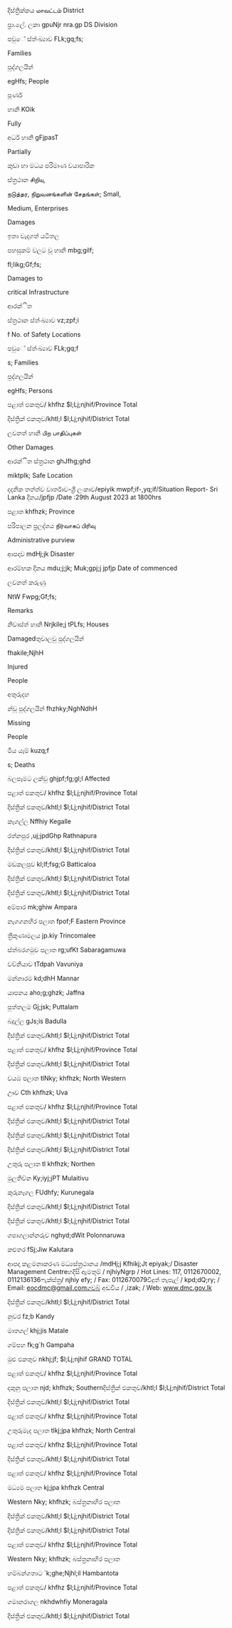 දිස්ත්‍රික්කය மாவட்டம் District

ප්‍රා.ලේ. ලකා gpuNjr nra.gp DS Division

පවුේ ස්ත්‍ංඛ්‍යාව FLk;gq;fs;

Families

පුද්ගලයින්

egHfs; People

පූර්ණ

හානි KOik

Fully

අර්ධ හානි gFjpasT

Partially

කුඩා හා මධය පරිමාණ වයාපාරික

ස්ත්‍රථාන சிறிய,

நடுத்தர, நிறுவனங்களின் சேதங்கள்; Small,

Medium, Enterprises

Damages

ඉතා වැදගත් යටිතල

පහසුකම් වලට වූ හානි mbg;gilf;

fl;likg;Gf;fs;

Damages to

critical Infrastructure

ආරක්ිත

ස්ත්‍රථාන ස්ත්‍ංඛ්‍යාව vz;zpf;i

f No. of Safety Locations

පවුේ ස්ත්‍ංඛ්‍යාව FLk;gq;f

s; Families

පුද්ගලයින්

egHfs; Persons

පළාත් ඵකතුව/ khfhz $l;Lj;njhif/Province Total

දිස්ත්‍රික් එකතුව/khtl;l $l;Lj;njhif/District Total

ලවනත් හානි பிற பாதிப்புகள்

Other Damages

ආරක්ිත ස්ත්‍රථාන ghJfhg;ghd

miktplk; Safe Location

දදනික තත්ත්ව වාර්තාව-ශ්‍රී ලංකාව/epiyik mwpf;if-,yq;if/Situation Report- Sri Lanka දිනය/jpfjp /Date :29th August 2023 at 1800hrs

පළාත khfhzk; Province

පරිපාලන ප්‍රලද්ශය நிர்வாகப் பிரிவு

Administrative purview

ආපදාව mdHj;jk Disaster

ආරම්භක දිනය mdu;j;jk; Muk;gpj;j jpfjp Date of commenced

ලවනත් කරුණු

NtW Fwpg;Gf;fs;

Remarks

නිවාස්ත්‍ හානි Nrjkile;j tPLfs; Houses

Damagedතුවාලවු පුද්ගලයින්

fhakile;NjhH

Injured

People

අතුරුදහ

න්වූ පුද්ගලයින් fhzhky;NghNdhH

Missing

People

මිය යෑම් kuzq;f

s; Deaths

බලපෑමට ලක්වු ghjpf;fg;gl;l Affected

පළාත් ඵකතුව/ khfhz $l;Lj;njhif/Province Total

දිස්ත්‍රික් එකතුව/khtl;l $l;Lj;njhif/District Total

කෑගල්ල Nffhiy Kegalle

රත්නපුර ,uj;jpdGhp Rathnapura

දිස්ත්‍රික් එකතුව/khtl;l $l;Lj;njhif/District Total

මඩකලපුව kl;lf;fsg;G Batticaloa

දිස්ත්‍රික් එකතුව/khtl;l $l;Lj;njhif/District Total

දිස්ත්‍රික් එකතුව/khtl;l $l;Lj;njhif/District Total

අම්පාර mk;ghiw Ampara

නැගගනහිර පලාත fpof;F Eastern Province

ත්‍රීකුණාමලය jp.kiy Trincomalee

ස්ත්‍බරගමුව පලාත rg;ufKt Sabaragamuwa

වව්නියාව tTdpah Vavuniya

මන්නාරම kd;dhH Mannar

යාපනය aho;g;ghzk; Jaffna

පුත්තලම Gj;jsk; Puttalam

බදුල්ල gJs;is Badulla

දිස්ත්‍රික් එකතුව/khtl;l $l;Lj;njhif/District Total

පළාත් ඵකතුව/ khfhz $l;Lj;njhif/Province Total

දිස්ත්‍රික් එකතුව/khtl;l $l;Lj;njhif/District Total

වයඹ පලාත tlNky; khfhzk; North Western

ඌව Cth khfhzk; Uva

පළාත් ඵකතුව/ khfhz $l;Lj;njhif/Province Total

දිස්ත්‍රික් එකතුව/khtl;l $l;Lj;njhif/District Total

දිස්ත්‍රික් එකතුව/khtl;l $l;Lj;njhif/District Total

දිස්ත්‍රික් එකතුව/khtl;l $l;Lj;njhif/District Total

උතුරු පලාත tl khfhzk; Northen

මුලතිව්න Ky;iyj;jPT Mulaitivu

කුරුනෑගල FUdhfy; Kurunegala

දිස්ත්‍රික් එකතුව/khtl;l $l;Lj;njhif/District Total

දිස්ත්‍රික් එකතුව/khtl;l $l;Lj;njhif/District Total

ගපාගලාන්නරුව nghyd;dWit Polonnaruwa

කළුතර fSj;Jiw Kalutara

ආපදා කළමනාකරණ මධ්‍යස්ත්‍රථානය /mdHj;j Kfhikj;Jt epiyak;/ Disaster Management Centreහදිසි ඇමතුම් / njhiyNgrp / Hot Lines: 117, 0112670002, 0112136136ෆැක්ස්ත්‍ර/ njhiy efy; / Fax: 0112670079විදුත් තැපැල් / kpd;dQ;ry; / Email: eocdmc@gmail.comගවබ් අඩවිය / ,izak; / Web: www.dmc.gov.lk

දිස්ත්‍රික් එකතුව/khtl;l $l;Lj;njhif/District Total

නුවර fz;b Kandy

මාතගල් khj;jis Matale

ගම්පහ fk;g`h Gampaha

මුළු එකතුව nkhj;jf; $l;Lj;njhif GRAND TOTAL

පළාත් ඵකතුව/ khfhz $l;Lj;njhif/Province Total

දකුනු පලාත njd; khfhzk; Southernදිස්ත්‍රික් එකතුව/khtl;l $l;Lj;njhif/District Total

දිස්ත්‍රික් එකතුව/khtl;l $l;Lj;njhif/District Total

පළාත් ඵකතුව/ khfhz $l;Lj;njhif/Province Total

උතුරුමැද පලාත tlkj;jpa khfhzk; North Central

පළාත් ඵකතුව/ khfhz $l;Lj;njhif/Province Total

දිස්ත්‍රික් එකතුව/khtl;l $l;Lj;njhif/District Total

පළාත් ඵකතුව/ khfhz $l;Lj;njhif/Province Total

මධ්‍යම පලාත kj;jpa khfhzk Central

Western Nky; khfhzk; බස්ත්‍රනාහිර පලාත

දිස්ත්‍රික් එකතුව/khtl;l $l;Lj;njhif/District Total

දිස්ත්‍රික් එකතුව/khtl;l $l;Lj;njhif/District Total

පළාත් ඵකතුව/ khfhz $l;Lj;njhif/Province Total

Western Nky; khfhzk; බස්ත්‍රනාහිර පලාත

හම්බන්ගතාට `k;ghe;Njhl;il Hambantota

පළාත් ඵකතුව/ khfhz $l;Lj;njhif/Province Total

ගමානරාගල nkhdwhfiy Moneragala

දිස්ත්‍රික් එකතුව/khtl;l $l;Lj;njhif/District Total
